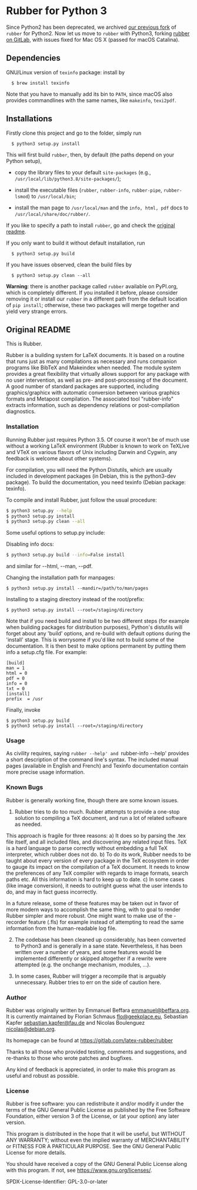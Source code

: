 # Rubber for Python 3

Since Python2 has been deprecated, we archived [our previous fork](https://github.com/oracleyue/rubber) of
`rubber` for Python2. Now let us
move to `rubber` with Python3, forking 
[rubber on GitLab](https://gitlab.com/latex-rubber/rubber), with issues
fixed for Mac OS X (passed for macOS Catalina).

## Dependencies

GNU/Linux version of `texinfo` package: install by  

``` shell
  $ brew install texinfo
```

Note that you have to manually add its bin to `PATH`, since macOS also
provides commandlines with the same names, like `makeinfo`, `texi2pdf`.

## Installations

Firstly clone this project and go to the folder, simply run

``` shell
  $ python3 setup.py install
```

This will first build `rubber`, then, by default (the paths depend on
your Python setup), 

- copy the library files to your default `site-packages` (e.g.,
`/usr/local/lib/python3.8/site-packages/`);

- install the executable files (`rubber`, `rubber-info`, `rubber-pipe`,
`rubber-lsmod`) to `/usr/local/bin`;

- install the man page to `/usr/local/man` and the `info, html, pdf`
  docs to `/usr/local/share/doc/rubber/`.

If you like to specify a path to install `rubber`, go and check the
[original readme](#original-readme).

If you only want to build it without default installation, run  

``` shell
  $ python3 setup.py build
```

If you have issues observed, clean the build files by  

``` shell
  $ python3 setup.py clean --all
```

**Warning**: there is another package called `rubber` available on
PyPI.org, which is completely different. If you installed it before,
please consider removing it or install our `rubber` in a different path
from the default location of `pip install`; otherwise, these two
packages will merge together and yield very strange errors.


## Original README

This is Rubber.

Rubber is a building system for LaTeX documents. It is based on a routine that
runs just as many compilations as necessary and runs companion programs like
BibTeX and Makeindex when needed. The module system provides a great
flexibility that virtually allows support for any package with no user
intervention, as well as pre- and post-processing of the document. A good
number of standard packages are supported, including graphics/graphicx with
automatic conversion between various graphics formats and Metapost
compilation. The associated tool "rubber-info" extracts information, such as
dependency relations or post-compilation diagnostics.


### Installation

Running Rubber just requires Python 3.5.  Of course it won't
be of much use without a working LaTeX environment (Rubber is known to work on
TeXLive and VTeX on various flavors of Unix including Darwin and Cygwin, any
feedback is welcome about other systems).

For compilation, you will need the Python Distutils, which are usually included
in development packages (in Debian, this is the python3-dev package).  To build
the documentation, you need texinfo (Debian package: texinfo).

To compile and install Rubber, just follow the usual procedure:

```sh
$ python3 setup.py --help
$ python3 setup.py install
$ python3 setup.py clean --all
```

Some useful options to setup.py include:

Disabling info docs:

```sh
$ python3 setup.py build --info=False install
```

and similar for --html, --man, --pdf.

Changing the installation path for manpages:

``` shell
$ python3 setup.py install --mandir=/path/to/man/pages
```

Installing to a staging directory instead of the root/prefix:

``` shell
$ python3 setup.py install --root=/staging/directory
```

Note that if you need build and install to be two different steps
(for example when building packages for distribution purposes),
Python's distutils will forget about any 'build' options, and re-build
with default options during the 'install' stage.  This is worrysome if
you'd like not to build some of the documentation.  It is then best
to make options permanent by putting them info a setup.cfg file.  For
example:

```
[build]
man = 1
html = 0
pdf = 0
info = 0
txt = 0
[install]
prefix  = /usr
```

Finally, invoke

``` shell
$ python3 setup.py build
$ python3 setup.py install --root=/staging/directory
```

### Usage

As civility requires, saying `rubber --help' and `rubber-info --help' provides
a short description of the command line's syntax. The included manual pages
(available in English and French) and Texinfo documentation contain more
precise usage information.


### Known Bugs

Rubber is generally working fine, though there are some known issues.

1) Rubber tries to do too much.  Rubber attempts to provide a one-stop solution
to compiling a TeX document, and run a lot of related software as needed.

This approach is fragile for three reasons: a) It does so by parsing the .tex
file itself, and all included files, and discovering any related input files.
TeX is a hard language to parse correctly without embedding a full TeX
interpreter, which rubber does not do.  b) To do its work, Rubber needs to be
taught about every version of every package in the TeX ecosystem in order to
gauge its impact on the compilation of a TeX document.  It needs to know the
preferences of any TeX compiler with regards to image formats, search paths
etc.  All this information is hard to keep up to date.  c) In some cases (like
image conversion), it needs to outright guess what the user intends to do, and
may in fact guess incorrectly.

In a future release, some of these features may be taken out in favor of more
modern ways to accomplish the same thing, with to goal to render Rubber simpler
and more robust.  One might want to make use of the -recorder feature (.fls)
for example instead of attempting to read the same information from the
human-readable log file.

2) The codebase has been cleaned up considerably, has been converted to Python3
and is generally in a sane state.  Nevertheless, it has been written over a
number of years, and some features would be implemented differently or skipped
altogether if a rewrite were attempted (e.g. the onchange mechanism, modules,
...).

3) In some cases, Rubber will trigger a recompile that is arguably unnecessary.
Rubber tries to err on the side of caution here.


### Author

Rubber was originally written by Emmanuel Beffara <emmanuel@beffara.org>.
It is currently maintained by Florian Schmaus <flo@geekplace.eu>,
Sebastian Kapfer <sebastian.kapfer@fau.de> and Nicolas Boulenguez
<nicolas@debian.org>.

Its homepage can be found at https://gitlab.com/latex-rubber/rubber

Thanks to all those who provided testing, comments and suggestions, and
re-thanks to those who wrote patches and bugfixes.

Any kind of feedback is appreciated, in order to make this program as useful
and robust as possible.

### License

Rubber is free software: you can redistribute it and/or modify
it under the terms of the GNU General Public License as published by
the Free Software Foundation, either version 3 of the License, or
(at your option) any later version.

This program is distributed in the hope that it will be useful,
but WITHOUT ANY WARRANTY; without even the implied warranty of
MERCHANTABILITY or FITNESS FOR A PARTICULAR PURPOSE.  See the
GNU General Public License for more details.

You should have received a copy of the GNU General Public License
along with this program.  If not, see <https://www.gnu.org/licenses/>.

SPDX-License-Identifier: GPL-3.0-or-later
